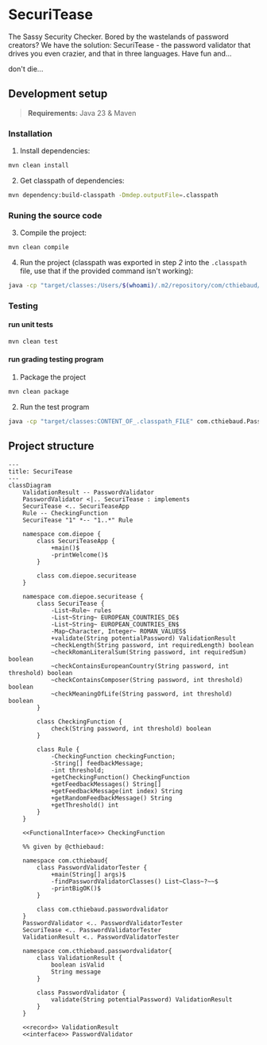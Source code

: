 # SecuriTease

The Sassy Security Checker.
Bored by the wastelands of password creators? We have the solution: SecuriTease - the password validator that drives you even crazier, and that in three languages. Have fun and...

don't die...

## Development setup

> **Requirements:** Java 23 & Maven

### Installation

1. Install dependencies:
```sh
mvn clean install
```

2. Get classpath of dependencies:
```sh
mvn dependency:build-classpath -Dmdep.outputFile=.classpath
```

### Runing the source code

3. Compile the project:
```sh
mvn clean compile
```

4. Run the project (classpath was exported in step *2* into the `.classpath` file, use that if the provided command isn't working):
```sh
java -cp "target/classes:/Users/$(whoami)/.m2/repository/com/cthiebaud/password-validator/1.0-SNAPSHOT/password-validator-1.0-SNAPSHOT.jar" com.diepoe.SecuriTeaseApp
```

### Testing

#### run unit tests

```sh
mvn clean test
```

#### run grading testing program

1. Package the project
```sh
mvn clean package
```

2. Run the test program
```sh
java -cp "target/classes:CONTENT_OF_.classpath_FILE" com.cthiebaud.PasswordValidatorTester $PWD/target/securitease-1.0.0-SNAPSHOT.jar
```


## Project structure

```mermaid
---
title: SecuriTease
---
classDiagram
    ValidationResult -- PasswordValidator
    PasswordValidator <|.. SecuriTease : implements
    SecuriTease <.. SecuriTeaseApp
    Rule -- CheckingFunction
    SecuriTease "1" *-- "1..*" Rule
    
    namespace com.diepoe {
        class SecuriTeaseApp {
            +main()$
            -printWelcome()$
        }

        class com.diepoe.securitease
    }

    namespace com.diepoe.securitease {
        class SecuriTease {
            -List~Rule~ rules
            -List~String~ EUROPEAN_COUNTRIES_DE$
            -List~String~ EUROPEAN_COUNTRIES_EN$
            -Map~Character, Integer~ ROMAN_VALUES$
            +validate(String potentialPassword) ValidationResult
            ~checkLength(String password, int requiredLength) boolean
            ~checkRomanLiteralSum(String password, int requiredSum) boolean
            ~checkContainsEuropeanCountry(String password, int threshold) boolean
            ~checkContainsComposer(String password, int threshold) boolean
            ~checkMeaningOfLife(String password, int threshold) boolean
        }

        class CheckingFunction {
            check(String password, int threshold) boolean
        }

        class Rule {
            -CheckingFunction checkingFunction;
            -String[] feedbackMessage;
            -int threshold;
            +getCheckingFunction() CheckingFunction
            +getFeedbackMessages() String[]
            +getFeedbackMessage(int index) String
            +getRandomFeedbackMessage() String
            +getThreshold() int
        }
    }

    <<FunctionalInterface>> CheckingFunction

    %% given by @cthiebaud:

    namespace com.cthiebaud{
        class PasswordValidatorTester {
            +main(String[] args)$
            -findPasswordValidatorClasses() List~Class~?~~$
            -printBigOK()$
        }

        class com.cthiebaud.passwordvalidator
    }
    PasswordValidator <.. PasswordValidatorTester
    SecuriTease <.. PasswordValidatorTester
    ValidationResult <.. PasswordValidatorTester

    namespace com.cthiebaud.passwordvalidator{
        class ValidationResult {
            boolean isValid
            String message
        }
        
        class PasswordValidator {
            validate(String potentialPassword) ValidationResult
        }
    }

    <<record>> ValidationResult
    <<interface>> PasswordValidator

```